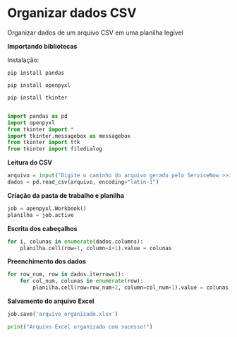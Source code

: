 <h1>Organizar dados CSV </h1>

<p>Organizar dados de um arquivo CSV em uma planilha legível </p>

<strong> Importando bibliotecas </strong>
<p>Instalação:</p>

```
pip install pandas
```
```
pip install openpyxl
```
```
pip install tkinter
```
```python

import pandas as pd
import openpyxl
from tkinter import *
import tkinter.messagebox as messagebox
from tkinter import ttk
from tkinter import filedialog
```



<strong> Leitura do CSV </strong>

```python 
arquivo = input("Digite o caminho do arquivo gerado pelo ServiceNow >>>")
dados = pd.read_csv(arquivo, encoding="latin-1")
```

<strong> Criação da pasta de trabalho e planilha </strong>

```python
job = openpyxl.Workbook()
planilha = job.active
```
<strong> Escrita dos cabeçalhos </strong>
```python
for i, colunas in enumerate(dados.columns):
    planilha.cell(row=1, column=i+1).value = colunas
```

<strong> Preenchimento dos dados </strong>
```python
for row_num, row in dados.iterrows():
    for col_num, colunas in enumerate(row):
        planilha.cell(row=row_num+2, column=col_num+1).value = colunas
```
<strong> Salvamento do arquivo Excel </strong> 
```python 
job.save('arquivo_organizado.xlsx')

print("Arquivo Excel organizado com sucesso!")
```
